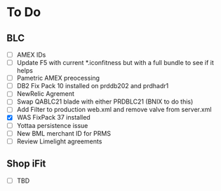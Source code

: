 # To Do
## BLC
- [ ] AMEX IDs
- [ ] Update F5 with current *.iconfitness but with a full bundle to see if it helps
- [ ] Pametric AMEX preocessing
- [ ] DB2 Fix Pack 10 installed on prddb202 and prdhadr1
- [ ] NewRelic Agrement
- [ ] Swap QABLC21 blade with either PRDBLC21 (BNIX to do this)
- [ ] Add Filter to production web.xml and remove valve from server.xml
- [x] WAS FixPack 37 installed
- [ ] Yottaa persistence issue
- [ ] New BML merchant ID for PRMS
- [ ] Review Limelight agreements

## Shop iFit
- [ ] TBD

